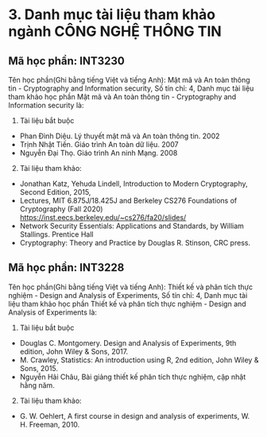 # 3. Danh mục tài liệu tham khảo ngành CÔNG NGHỆ THÔNG TIN
## Mã học phần: INT3230
Tên học phần(Ghi bằng tiếng Việt và tiếng Anh): Mật mã và An toàn thông tin - Cryptography and Information security, Số tín chỉ: 4, Danh mục tài liệu tham khảo học phần Mật mã và An toàn thông tin - Cryptography and Information security là:
1. Tài liệu bắt buộc
- Phan Đình Diệu. Lý thuyết mật mã và An toàn thông tin. 2002
- Trịnh Nhật Tiến. Giáo trình An toàn dữ liệu. 2007
- Nguyễn Đại Thọ. Giáo trình An ninh Mạng. 2008
2. Tài liệu tham khảo:
- Jonathan Katz, Yehuda Lindell, Introduction to Modern Cryptography, Second Edition, 2015,
- Lectures, MIT 6.875J/18.425J and Berkeley CS276 Foundations of Cryptography (Fall 2020) https://inst.eecs.berkeley.edu/~cs276/fa20/slides/
- Network Security Essentials: Applications and Standards, by William Stallings. Prentice Hall
- Cryptography: Theory and Practice by Douglas R. Stinson, CRC press.
## Mã học phần: INT3228
Tên học phần(Ghi bằng tiếng Việt và tiếng Anh): Thiết kế và phân tích thực nghiệm - Design and Analysis of Experiments, Số tín chỉ: 4, Danh mục tài liệu tham khảo học phần Thiết kế và phân tích thực nghiệm - Design and Analysis of Experiments là:
1. Tài liệu bắt buộc
- Douglas C. Montgomery. Design and Analysis of Experiments, 9th edition, John Wiley & Sons, 2017.
- M. Crawley, Statistics: An introduction using R, 2nd edition, John Wiley & Sons, 2015.
- Nguyễn Hải Châu, Bài giảng thiết kế phân tích thực nghiệm, cập nhật hằng năm.
2. Tài liệu tham khảo:
- G. W. Oehlert, A first course in design and analysis of experiments, W. H. Freeman, 2010.
